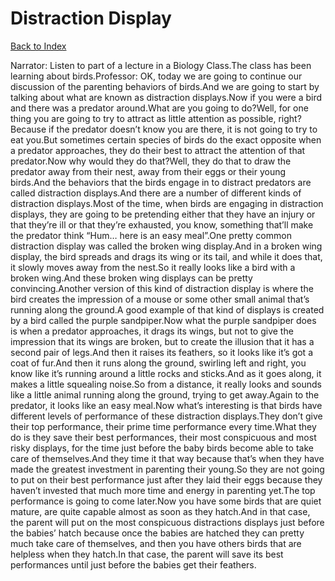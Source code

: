 # Distraction Display
[Back to Index](https://github.com/windows10010/tpoExtractor/blob/master/README.md)

Narrator: Listen to part of a lecture in a Biology Class.The class has been learning about birds.Professor: OK, today we are going to continue our discussion of the parenting behaviors of birds.And we are going to start by talking about what are known as distraction displays.Now if you were a bird and there was a predator around.What are you going to do?Well, for one thing you are going to try to attract as little attention as possible, right?Because if the predator doesn’t know you are there, it is not going to try to eat you.But sometimes certain species of birds do the exact opposite when a predator approaches, they do their best to attract the attention of that predator.Now why would they do that?Well, they do that to draw the predator away from their nest, away from their eggs or their young birds.And the behaviors that the birds engage in to distract predators are called distraction displays.And there are a number of different kinds of distraction displays.Most of the time, when birds are engaging in distraction displays, they are going to be pretending either that they have an injury or that they’re ill or that they’re exhausted, you know, something that’ll make the predator think “Hum… here is an easy meal”.One pretty common distraction display was called the broken wing display.And in a broken wing display, the bird spreads and drags its wing or its tail, and while it does that, it slowly moves away from the nest.So it really looks like a bird with a broken wing.And these broken wing displays can be pretty convincing.Another version of this kind of distraction display is where the bird creates the impression of a mouse or some other small animal that’s running along the ground.A good example of that kind of displays is created by a bird called the purple sandpiper.Now what the purple sandpiper does is when a predator approaches, it drags its wings, but not to give the impression that its wings are broken, but to create the illusion that it has a second pair of legs.And then it raises its feathers, so it looks like it’s got a coat of fur.And then it runs along the ground, swirling left and right, you know like it’s running around a little rocks and sticks.And as it goes along, it makes a little squealing noise.So from a distance, it really looks and sounds like a little animal running along the ground, trying to get away.Again to the predator, it looks like an easy meal.Now what’s interesting is that birds have different levels of performance of these distraction displays.They don’t give their top performance, their prime time performance every time.What they do is they save their best performances, their most conspicuous and most risky displays, for the time just before the baby birds become able to take care of themselves.And they time it that way because that’s when they have made the greatest investment in parenting their young.So they are not going to put on their best performance just after they laid their eggs because they haven’t invested that much more time and energy in parenting yet.The top performance is going to come later.Now you have some birds that are quiet mature, are quite capable almost as soon as they hatch.And in that case, the parent will put on the most conspicuous distractions displays just before the babies’ hatch because once the babies are hatched they can pretty much take care of themselves, and then you have others birds that are helpless when they hatch.In that case, the parent will save its best performances until just before the babies get their feathers.
 